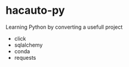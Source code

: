 # hacauto-py

Learning Python by converting a usefull project

* click
* sqlalchemy
* conda
* requests
